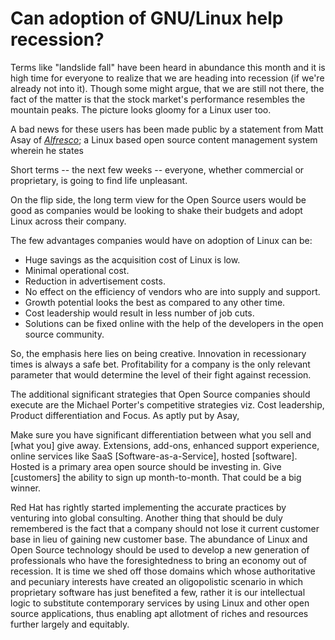 # Can adoption of GNU/Linux help recession?

Terms like "landslide fall" have been heard in abundance this month and it is high time for everyone to realize that we are heading into recession (if we're already not into it). Though some might argue, that we are still not there, the fact of the matter is that the stock market's performance resembles the mountain peaks. The picture looks gloomy for a Linux user too. 

A bad news for these users has been made public by a statement from Matt Asay of <em><a href="http://www.alfresco.com/">Alfresco</a></em>; a Linux based open source content management system wherein he states 

Short terms -- the next few weeks -- everyone, whether commercial or proprietary, is going to find life unpleasant.

On the flip side, the long term view for the Open Source users would be good as companies would be looking to shake their budgets and adopt Linux across their company.

The few advantages companies would have on adoption of Linux can be:

- Huge savings as the acquisition cost of Linux is low.
- Minimal operational cost.
- Reduction in advertisement costs.
- No effect on the efficiency of vendors who are into supply and support.
- Growth potential looks the best as compared to any other time.
- Cost leadership would result in less number of job cuts.
- Solutions can be fixed online with the help of the developers in the open source community.

So, the emphasis here lies on being creative. Innovation in recessionary times is always a safe bet. Profitability for a company is the only relevant parameter that would determine the level of their fight against recession. 

The additional significant strategies that Open Source companies should execute are the Michael Porter's competitive strategies viz. Cost leadership, Product differentiation and Focus. As aptly put by Asay, 

Make sure you have significant differentiation between what you sell and [what you] give away. Extensions, add-ons, enhanced support experience, online services like SaaS [Software-as-a-Service], hosted [software]. Hosted is a primary area open source should be investing in. Give [customers] the ability to sign up month-to-month. That could be a big winner.

Red Hat has rightly started implementing the accurate practices by venturing into global consulting. Another thing that should be duly remembered is the fact that a company should not lose it current customer base in lieu of gaining new customer base. The abundance of Linux and Open Source technology should be used to develop a new generation of professionals who have the foresightedness to bring an economy out of recession. It is time we shed off those domains which whose authoritative and pecuniary interests have created an oligopolistic scenario in which proprietary software has just benefited a few, rather it is our intellectual logic to substitute contemporary services by using Linux and other open source applications, thus enabling apt allotment of riches and resources further largely and equitably. 
